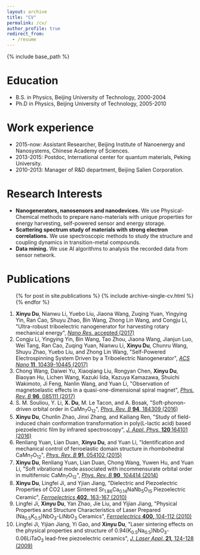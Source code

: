 ```yaml
---
layout: archive
title: "CV"
permalink: /cv/
author_profile: true
redirect_from:
  - /resume
---
```


{% include base_path %}

Education
======
* B.S. in Physics, Beijing University of Technology, 2000-2004
* Ph.D in Physics, Beijing University of Technology, 2005-2010


Work experience
===============
* 2015-now: Assistant Researcher, Beijing Institute of Nanoenergy and Nanosystems, Chinese Academy of Sciences.
* 2013-2015: Postdoc, International center for quantum materials, Peking University.
* 2010-2013: Manager of R&D department, Beijing Salien Corporation.
  
Research Interests
=================
* **Nanogenerators, nanosensors and nanodevices.** We use Physical-Chemical methods to prepare nano-materials with unique properties for energy harvesting, self-powered sensor and energy storage. 
* **Scattering spectrum study of materials with strong electron correlations.** We use spectroscopic methods to study the structure and coupling dynamics in transition-metal compounds.
* **Data mining.** We use AI algorithms to analysis the recorded data from sensor network.

Publications
======
  <ul>{% for post in site.publications %}
    {% include archive-single-cv.html %}
  {% endfor %}</ul>
  	
1. **Xinyu Du**, Nianwu Li, Yuebo Liu, Jiaona Wang, Zuqing Yuan, Yingying Yin, Ran Cao, Shuyu Zhao, Bin Wang, Zhong Lin Wang, and Congju Li, "Ultra-robust  triboelectric nanogenerator for harvesting rotary mechanical energy", [*Nano Res.* accepted (2017)](http://www.thenanoresearch.com/work_just.asp)
2. Congju Li, Yingying Yin, Bin Wang, Tao Zhou, Jiaona Wang, Jianjun Luo, Wei Tang, Ran Cao, Zuqing Yuan, Nianwu Li, **Xinyu Du**, Chunru Wang, Shuyu Zhao, Yuebo Liu, and Zhong Lin Wang, "Self-Powered Electrospinning System Driven by a Triboelectric Nanogenerator", [*ACS Nano* **11**, 10439-10445 (2017)](http://pubs.acs.org/doi/10.1021/acsnano.7b05626)
3. Chong Wang, Daiwei Yu, Xiaoqiang Liu, Rongyan Chen, **Xinyu Du**, Biaoyan Hu, Lichen Wang, Kazuki Iida, Kazuya Kamazawa, Shuichi Wakimoto, Ji Feng, Nanlin Wang, and Yuan Li, "Observation of magnetoelastic effects in a quasi-one-dimensional spiral magnet", [*Phys. Rev. B* **96**, 085111 (2017)](https://journals.aps.org/prb/abstract/10.1103/PhysRevB.96.085111)
4. S. M. Souliou, Y. Li, **X. Du**, M. Le Tacon, and A. Bosak, "Soft-phonon-driven orbital order in CaMn<sub>7</sub>O<sub>12</sub>", [*Phys. Rev. B* **94**, 184309 (2016)](https://journals.aps.org/prb/abstract/10.1103/PhysRevB.94.184309)
5. **Xinyu Du**, Chunlin Zhao, Jinxi Zhang, and Kailiang Ren, "Study of field-induced chain conformation transformation in poly(L-lactic acid) based piezoelectric film by infrared spectroscopy", [*J. Appl. Phys.* **120**,164101 (2016)](http://aip.scitation.org/doi/10.1063/1.4965716)
6. Renliang Yuan, Lian Duan, **Xinyu Du**, and Yuan Li, "Identification and mechanical control of ferroelastic domain structure in rhombohedral CaMn<sub>7</sub>O<sub>12</sub>", [*Phys. Rev. B* **91**, 054102 (2015)](https://journals.aps.org/prb/abstract/10.1103/PhysRevB.91.054102)
7. **Xinyu Du**, Renliang Yuan, Lian Duan, Chong Wang, Yuwen Hu, and Yuan Li, "Soft vibrational mode associated with incommensurate orbital order in multiferroic 
CaMn<sub>7</sub>O<sub>12</sub>", [*Phys. Rev. B* **90**, 104414 (2014)](https://journals.aps.org/prb/abstract/10.1103/PhysRevB.90.104414)
8. **Xinyu Du**, Lingfei Ji, and Yjian Jiang, "Dielectric and Piezoelectric Properties of CO2 Laser Sintered Sr<sub>1.86</sub>Ca<sub>0.14</sub>NaNb<sub>5</sub>O<sub>15</sub> Piezoelectric Ceramic", [*Ferroelectrics* **402,** 163-167 (2010)](http://www.tandfonline.com/doi/abs/10.1080/00150191003709321) 
9. Lingfei Ji, **Xinyu Du**, Yan Zhao, Jie Liu, and Yijian Jiang, "Physical Properties and Structure Characteristics of Laser Prepared (Na<sub>0.5</sub>K<sub>0.5</sub>)NbO<sub>3</sub>-LiNbO<sub>3</sub> Ceramics", [*Ferroelectrics* **400,** 104-112 (2010)](http://www.tandfonline.com/doi/abs/10.1080/00150193.2010.505498) 
10. Lingfei Ji, Yijian Jiang, Yi Gao, and **Xinyu Du**, "Laser sintering effects on the physical properties and structure of 0.94(K<sub>0.5</sub>Na<sub>0.5</sub>)NbO<sub>3</sub>-0.06LiTaO<sub>3</sub> lead-free piezoelectric ceramics", [*J. Laser Appl.* **21,** 124-128 (2009)](http://lia.scitation.org/doi/10.2351/1.3184430)